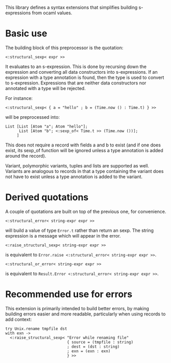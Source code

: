 This library defines a syntax extensions that simplifies building
s-expressions from ocaml values.

Basic use
=========

The building block of this preprocessor is the quotation:

    <:structural_sexp< expr >>

It evaluates to an s-expression. This is done by recursing down the
expression and converting all data constructors into s-expressions. If
an expression with a type annotation is found, then the type is used
to convert to s-expression. Expressions that are neither data
constructors nor annotated with a type will be rejected.

For instance:

    <:structural_sexp< { a = "hello" ; b = (Time.now () : Time.t) } >>

will be preprocessed into:

    List [List [Atom "a"; Atom "hello"];
          List [Atom "b"; <:sexp_of< Time.t >> (Time.now ())];
         ]

This does not require a record with fields a and b to exist (and if
one does exist, its sexp_of function will be ignored unless a type
annotation is added around the record).

Variant, polymorphic variants, tuples and lists are supported as
well.  Variants are analogous to records in that a type containing the
variant does not have to exist unless a type annotation is added to
the variant.

Derived quotations
==================

A couple of quotations are built on top of the previous one, for
convenience.

    <:structural_error< string-expr expr >>

will build a value of type `Error.t` rather than return an sexp. The
string expression is a message which will appear in the error.


    <:raise_structural_sexp< string-expr expr >>

is equivalent to `Error.raise <:structural_error< string-expr expr >>`.


    <:structural_or_error< string-expr expr >>

is equivalent to `Result.Error <:structural_error< string-expr expr >>`.

Recommended use for errors
==========================

This extension is primarily intended to build better errors, by making
building errors easier and more readable, particularly when using
records to add context:

    try Unix.rename tmpfile dst
    with exn ->
      <:raise_structural_sexp< "Error while renaming file"
                               { source = (tmpfile : string)
                               ; dest = (dst : string)
                               ; exn = (exn : exn)
                               } >>

